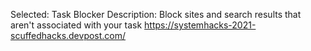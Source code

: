 Selected: Task Blocker
Description: Block sites and search results that aren't associated with your task
https://systemhacks-2021-scuffedhacks.devpost.com/
